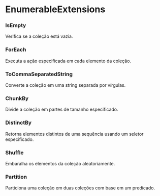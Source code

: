 # EnumerableExtensions
### IsEmpty
Verifica se a coleção está vazia.
### ForEach
Executa a ação especificada em cada elemento da coleção.
### ToCommaSeparatedString
Converte a coleção em uma string separada por vírgulas.
### ChunkBy
Divide a coleção em partes de tamanho especificado.
### DistinctBy
Retorna elementos distintos de uma sequência usando um seletor especificado.
### Shuffle
Embaralha os elementos da coleção aleatoriamente.
### Partition
Particiona uma coleção em duas coleções com base em um predicado.